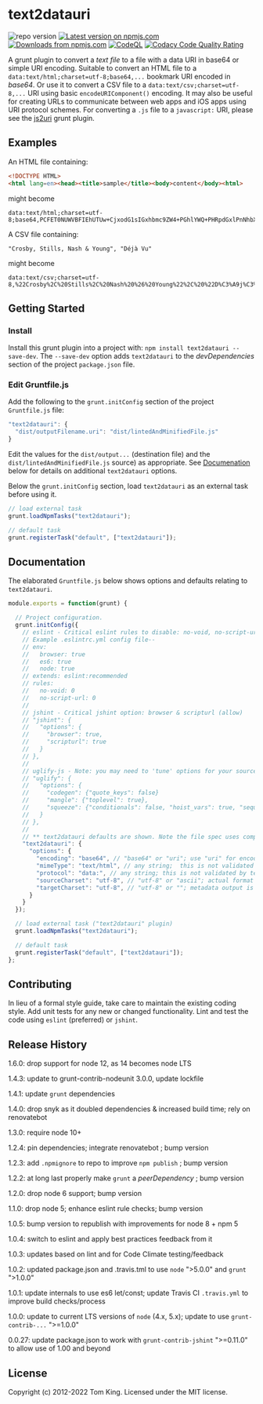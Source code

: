 # text2datauri

![repo version](https://img.shields.io/github/package-json/v/mobilemind/text2datauri.svg)
 [![Latest version on npmjs.com][npm-image]][npm-url]
 [![Downloads from npmjs.com][npm-downloads]][npm-url]
 [![CodeQL](https://github.com/mobilemind/text2datauri/actions/workflows/codeql-analysis.yml/badge.svg)](https://github.com/mobilemind/text2datauri/actions/workflows/codeql-analysis.yml)
 [![Codacy Code Quality Rating][Codacy-image]][Codacy-dash]

A grunt plugin to convert a _text_ _file_ to a file with a data URI in base64
or simple URI encoding. Suitable to convert an HTML file to a `data:text/html;charset=utf-8;base64,...`
bookmark URI encoded in _base64_. Or use it to convert a CSV file to a
`data:text/csv;charset=utf-8,...` URI using basic `encodeURIComponent()`
encoding. It may also be useful for creating URLs to communicate between web
apps and iOS apps using URI protocol schemes. For converting a `.js` file to a
`javascript:` URI, please see the [js2uri] grunt plugin.

## Examples

An HTML file containing:

```html
<!DOCTYPE HTML>
<html lang=en><head><title>sample</title><body>content</body><html>
```

might become

```url
data:text/html;charset=utf-8;base64,PCFET0NUWVBFIEhUTUw+CjxodG1sIGxhbmc9ZW4+PGhlYWQ+PHRpdGxlPnNhbXBsZTwvdGl0bGU+PGJvZHk+Y29udGVudDwvYm9keT48aHRtbD4=
```

A CSV file containing:

```csv
"Crosby, Stills, Nash & Young", "Déjà Vu"
```

might become

```url
data:text/csv;charset=utf-8,%22Crosby%2C%20Stills%2C%20Nash%20%26%20Young%22%2C%20%22D%C3%A9j%C3%A0%20Vu%22
```

## Getting Started

### Install

Install this grunt plugin into a project with:
`npm install text2datauri --save-dev`. The `--save-dev` option adds
`text2datauri` to the _devDependencies_ section of the project `package.json`
file.

### Edit Gruntfile.js

Add the following to the `grunt.initConfig` section of the project
`Gruntfile.js` file:

```javascript
"text2datauri": {
  "dist/outputFilename.uri": "dist/lintedAndMinifiedFile.js"
}
```

Edit the  values for the `dist/output...` (destination file) and the
`dist/lintedAndMinifiedFile.js` source) as appropriate. See
[Documenation](#documentation) below for details on additional `text2datauri`
options.

Below the `grunt.initConfig` section, load `text2datauri` as an external task
before using it.

```javascript
// load external task
grunt.loadNpmTasks("text2datauri");

// default task
grunt.registerTask("default", ["text2datauri"]);
```

## Documentation

The elaborated `Gruntfile.js` below shows options and defaults relating to
`text2datauri`.

```javascript
module.exports = function(grunt) {

  // Project configuration.
  grunt.initConfig({
    // eslint - Critical eslint rules to disable: no-void, no-script-url
    // Example .eslintrc.yml config file--
    // env:
    //   browser: true
    //   es6: true
    //   node: true
    // extends: eslint:recommended
    // rules:
    //   no-void: 0
    //   no-script-url: 0
    //
    // jshint - Critical jshint option: browser & scripturl (allow)
    // "jshint": {
    //   "options": {
    //     "browser": true,
    //     "scripturl": true
    //   }
    // },
    //
    // uglify-js - Note: you may need to 'tune' options for your source
    // "uglify": {
    //   "options": {
    //     "codegen": {"quote_keys": false}
    //     "mangle": {"toplevel": true},
    //     "squeeze": {"conditionals": false, "hoist_vars": true, "sequences": false},
    //   }
    // },
    //
    // ** text2datauri defaults are shown. Note the file spec uses compact form
    "text2datauri": {
      "options": {
        "encoding": "base64", // "base64" or "uri"; use "uri" for encodeURIComponent()
        "mimeType": "text/html", // any string;  this is not validated by text2datauri
        "protocol": "data:", // any string; this is not validated by text2datauri
        "sourceCharset": "utf-8", // "utf-8" or "ascii"; actual format not validated
        "targetCharset": "utf-8", // "utf-8" or ""; metadata output is always utf-8
      }
    }
  });

  // load external task ("text2datauri" plugin)
  grunt.loadNpmTasks("text2datauri");

  // default task
  grunt.registerTask("default", ["text2datauri"]);
};
```

## Contributing

In lieu of a formal style guide, take care to maintain the existing coding
style. Add unit tests for any new or changed functionality. Lint and test the
code using `eslint` (preferred) or `jshint`.

## Release History

1.6.0: drop support for node 12, as 14 becomes node LTS

1.4.3: update to grunt-contrib-nodeunit 3.0.0, update lockfile

1.4.1: update `grunt` dependencies

1.4.0: drop snyk as it doubled dependencies & increased build time; rely on renovatebot

1.3.0: require node 10+

1.2.4: pin dependencies; integrate renovatebot ; bump version

1.2.3: add `.npmignore` to repo to improve `npm publish` ; bump version

1.2.2: at long last properly make `grunt` a _peerDependency_ ; bump version

1.2.0: drop node 6 support; bump version

1.1.0: drop node 5; enhance eslint rule checks; bump version

1.0.5: bump version to republish with improvements for node 8 + npm 5

1.0.4: switch to eslint and apply best practices feedback from it

1.0.3: updates based on lint and for Code Climate testing/feedback

1.0.2: updated package.json and .travis.tml to use `node` ">5.0.0" and `grunt`
">1.0.0"

1.0.1: update internals to use es6 let/const; update Travis CI `.travis.yml`
to improve build checks/process

1.0.0: update to current LTS versions of `node` (4.x, 5.x); update to use
`grunt-contrib-...` ">=1.0.0"

0.0.27: update package.json to work with `grunt-contrib-jshint` ">=0.11.0" to
allow use of 1.00 and beyond

## License

Copyright (c) 2012-2022 Tom King.
Licensed under the MIT license.

<!-- reference URLs -->

[npm-image]: https://img.shields.io/npm/v/text2datauri.svg

[npm-downloads]: https://img.shields.io/npm/dm/text2datauri.svg

[npm-url]: https://www.npmjs.com/package/text2datauri

[Codacy-image]: https://api.codacy.com/project/badge/Grade/7cb819760c274a2f898b9c19b2d2986a

[Codacy-dash]: https://www.codacy.com/app/mobilemind/text2datauri

[js2uri]: http://npmjs.org/package/js2uri
